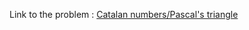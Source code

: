Link to the problem : [Catalan numbers/Pascal's triangle](https://www.rosettacode.org/wiki/Catalan_numbers/Pascal's_triangle)
